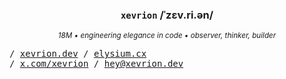 <div align="center">

  ### `xevrion` /ˈzɛv.ri.ən/

  <sup><i>18M • engineering elegance in code • observer, thinker, builder</i></sup>

</div>

<samp>
/ <a href="https://xevrion.dev">xevrion.dev</a> / <a href="https://elysium.cx">elysium.cx</a>  
<br>
/ <a href="https://x.com/xevrion">x.com/xevrion</a> / <a href="mailto:hey@xevrion.dev">hey@xevrion.dev</a>
</samp>
